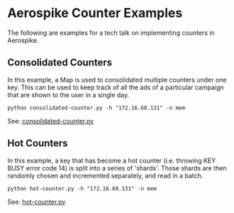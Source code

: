 # Aerospike Counter Examples

The following are examples for a tech talk on implementing counters in Aerospike.

## Consolidated Counters

In this example, a Map is used to consolidated multiple counters under one key.
This can be used to keep track of all the ads of a particular campaign that are
shown to the user in a single day.

```
python consolidated-counter.py -h "172.16.60.131" -n mem
```

See: [consolidated-counter.py](consolidated-counter.py)


## Hot Counters

In this example, a key that has become a hot counter (i.e. throwing KEY BUSY
error code 14) is split into a series of 'shards'. Those shards are then
randomly chosen and incremented separately, and read in a batch.

```
python hot-counter.py -h "172.16.60.131" -n mem
```

See: [hot-counter.py](hot-counter.py)

